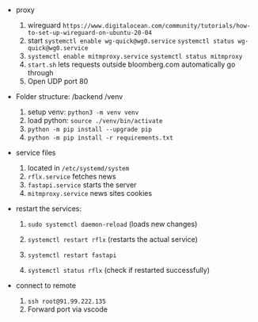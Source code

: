 * proxy
    1. wireguard `https://www.digitalocean.com/community/tutorials/how-to-set-up-wireguard-on-ubuntu-20-04`
    2. start `systemctl enable wg-quick@wg0.service`
        `systemctl status wg-quick@wg0.service`
    3. `systemctl enable mitmproxy.service` 
        `systemctl status mitmproxy`
    4. `start.sh` lets requests outside bloomberg.com automatically go through 
    5. Open UDP port 80

* Folder structure: /backend /venv 
    1. setup venv: `python3 -m venv venv`
    2. load python: `source ./venv/bin/activate`
    3. `python -m pip install --upgrade pip`
    4. `python -m pip install -r requirements.txt`

* service files 
    1. located in `/etc/systemd/system`
    2. `rflx.service` fetches news 
    3. `fastapi.service` starts the server
    4. `mitmproxy.service` news sites cookies

* restart the services: 
    1. `sudo systemctl daemon-reload` (loads new changes)

    2. `systemctl restart rflx` (restarts the actual service)
    3. `systemctl restart fastapi`

    4. `systemctl status rflx` (check if restarted successfully)

* connect to remote
    1. `ssh root@91.99.222.135`
    2. Forward port via vscode